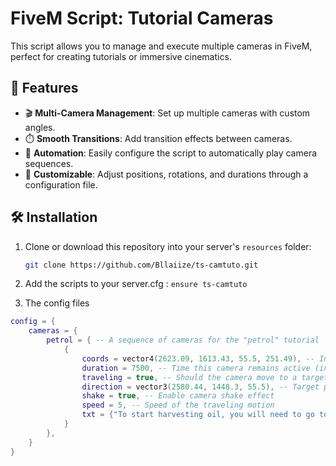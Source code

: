 # FiveM Script: Tutorial Cameras

This script allows you to manage and execute multiple cameras in FiveM, perfect for creating tutorials or immersive cinematics.

## 🎥 Features

- 🎬 **Multi-Camera Management**: Set up multiple cameras with custom angles.  
- ⏱️ **Smooth Transitions**: Add transition effects between cameras.  
- 🔄 **Automation**: Easily configure the script to automatically play camera sequences.  
- 📜 **Customizable**: Adjust positions, rotations, and durations through a configuration file.

## 🛠️ Installation

1. Clone or download this repository into your server's `resources` folder:  
   ```bash
   git clone https://github.com/Bllaiize/ts-camtuto.git
   ```

2. Add the scripts to your server.cfg :
```ensure ts-camtuto```

2. The config files
```lua
config = {
    cameras = {
        petrol = { -- A sequence of cameras for the "petrol" tutorial
            { 
                coords = vector4(2623.09, 1613.43, 55.5, 251.49), -- Initial coordinates and rotation for the camera
                duration = 7500, -- Time this camera remains active (in milliseconds)
                traveling = true, -- Should the camera move to a target position?
                direction = vector3(2580.44, 1448.3, 55.5), -- Target position for traveling
                shake = true, -- Enable camera shake effect
                speed = 5, -- Speed of the traveling motion
                txt = {"To start harvesting oil, you will need to go to the refinery.", "And more text"} -- Text to display during this scene. [ /!\ USE , IF U WANT USE SEVERAL TEXT ] 
            }
        },
    }
}

```


